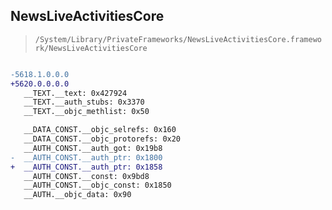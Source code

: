 ## NewsLiveActivitiesCore

> `/System/Library/PrivateFrameworks/NewsLiveActivitiesCore.framework/NewsLiveActivitiesCore`

```diff

-5618.1.0.0.0
+5620.0.0.0.0
   __TEXT.__text: 0x427924
   __TEXT.__auth_stubs: 0x3370
   __TEXT.__objc_methlist: 0x50

   __DATA_CONST.__objc_selrefs: 0x160
   __DATA_CONST.__objc_protorefs: 0x20
   __AUTH_CONST.__auth_got: 0x19b8
-  __AUTH_CONST.__auth_ptr: 0x1800
+  __AUTH_CONST.__auth_ptr: 0x1858
   __AUTH_CONST.__const: 0x9bd8
   __AUTH_CONST.__objc_const: 0x1850
   __AUTH.__objc_data: 0x90

```
